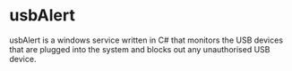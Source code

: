 # usbAlert
usbAlert is a windows service written in C# that monitors the USB devices that are plugged into the system and blocks out any unauthorised USB device.
